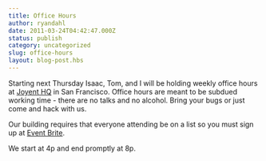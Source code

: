 ```yaml
---
title: Office Hours
author: ryandahl
date: 2011-03-24T04:42:47.000Z
status: publish
category: uncategorized
slug: office-hours
layout: blog-post.hbs
---
```


Starting next Thursday Isaac, Tom, and I will be holding weekly office hours at [Joyent HQ](http://maps.google.com/maps?q=345+California+St,+San+Francisco,+CA+94104&layer=c&sll=37.793040,-122.400491&cbp=13,178.31,,0,-60.77&cbll=37.793131,-122.400484&hl=en&sspn=0.006295,0.006295&ie=UTF8&hq=&hnear=345+California+St,+San+Francisco,+California+94104&ll=37.793131,-122.400484&spn=0.001295,0.003428&z=19&panoid=h0dlz3VG-hMKlzOu0LxMIg) in San Francisco. Office hours are meant to be subdued working time - there are no talks and no alcohol. Bring your bugs or just come and hack with us.

Our building requires that everyone attending be on a list so you must sign up at [Event Brite](http://nodeworkup01.eventbrite.com/).

We start at 4p and end promptly at 8p.
